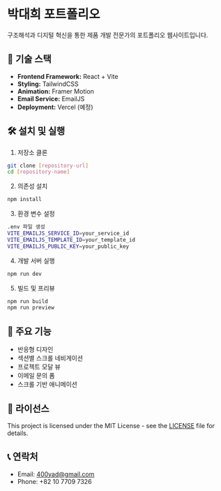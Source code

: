 # 박대희 포트폴리오

구조해석과 디지털 혁신을 통한 제품 개발 전문가의 포트폴리오 웹사이트입니다.

## 🚀 기술 스택

- **Frontend Framework:** React + Vite
- **Styling:** TailwindCSS
- **Animation:** Framer Motion
- **Email Service:** EmailJS
- **Deployment:** Vercel (예정)

## 🛠️ 설치 및 실행

1. 저장소 클론
```bash
git clone [repository-url]
cd [repository-name]
```

2. 의존성 설치
```bash
npm install
```

3. 환경 변수 설정
```bash
.env 파일 생성
VITE_EMAILJS_SERVICE_ID=your_service_id
VITE_EMAILJS_TEMPLATE_ID=your_template_id
VITE_EMAILJS_PUBLIC_KEY=your_public_key
```

4. 개발 서버 실행
```bash
npm run dev
```

5. 빌드 및 프리뷰
```bash
npm run build
npm run preview
```

## 📱 주요 기능

- 반응형 디자인
- 섹션별 스크롤 네비게이션
- 프로젝트 모달 뷰
- 이메일 문의 폼
- 스크롤 기반 애니메이션

## 📝 라이선스

This project is licensed under the MIT License - see the [LICENSE](LICENSE) file for details.

## 📞 연락처

- Email: 400yad@gmail.com
- Phone: +82 10 7709 7326